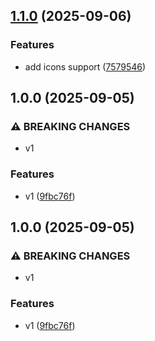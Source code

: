 ## [1.1.0](https://github.com/MonsPavel/vuetifications/compare/v1.0.0...v1.1.0) (2025-09-06)

### Features

* add icons support ([7579546](https://github.com/MonsPavel/vuetifications/commit/757954655506869b18ca6869ffcd97caf7ac0422))

## 1.0.0 (2025-09-05)

### ⚠ BREAKING CHANGES

* v1

### Features

* v1 ([9fbc76f](https://github.com/MonsPavel/vuetifications/commit/9fbc76f6e58e06c0f3aea82bbe0a55fc0a101216))

## 1.0.0 (2025-09-05)

### ⚠ BREAKING CHANGES

* v1

### Features

* v1 ([9fbc76f](https://github.com/MonsPavel/vuetifications/commit/9fbc76f6e58e06c0f3aea82bbe0a55fc0a101216))
